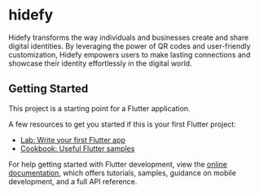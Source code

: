 # hidefy

Hidefy transforms the way individuals and businesses create and share digital identities. By leveraging the power of QR codes and user-friendly customization, Hidefy empowers users to make lasting connections and showcase their identity effortlessly in the digital world.

## Getting Started

This project is a starting point for a Flutter application.

A few resources to get you started if this is your first Flutter project:

- [Lab: Write your first Flutter app](https://docs.flutter.dev/get-started/codelab)
- [Cookbook: Useful Flutter samples](https://docs.flutter.dev/cookbook)

For help getting started with Flutter development, view the
[online documentation](https://docs.flutter.dev/), which offers tutorials,
samples, guidance on mobile development, and a full API reference.
